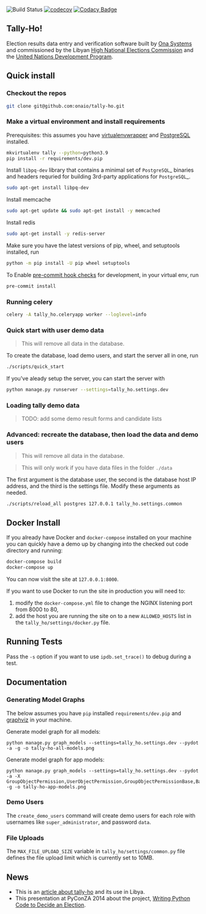 ![Build Status](https://github.com/onaio/tally-ho/actions/workflows/config.yml/badge.svg?branch=master)
[![codecov](https://codecov.io/github/onaio/tally-ho/branch/master/graph/badge.svg?token=1PR3KIqgr6)](https://codecov.io/github/onaio/tally-ho)
[![Codacy Badge](https://app.codacy.com/project/badge/Grade/1e817ebba18946fa84cb129cdc914f0b)](https://app.codacy.com/gh/onaio/tally-ho/dashboard?utm_source=gh&utm_medium=referral&utm_content=&utm_campaign=Badge_grade)

## Tally-Ho!

Election results data entry and verification software built by [Ona Systems](http://company.ona.io) and commissioned by the Libyan [High National Elections Commission](http://hnec.ly/) and the [United Nations Development Program](http://www.undp.org).

## Quick install

### Checkout the repos

```bash
git clone git@github.com:onaio/tally-ho.git
```

### Make a virtual environment and install requirements

Prerequisites: this assumes you have [virtualenvwrapper](http://virtualenvwrapper.readthedocs.org/en/latest/install.html) and [PostgreSQL](https://wiki.postgresql.org/wiki/Detailed_installation_guides) installed.

```bash
mkvirtualenv tally --python=python3.9
pip install -r requirements/dev.pip
```

Install `libpq-dev` library that contains a minimal set of `PostgreSQL`_ binaries and headers requried
for building 3rd-party applications for `PostgreSQL`_.
```bash
sudo apt-get install libpq-dev
```

Install memcache
```bash
sudo apt-get update && sudo apt-get install -y memcached
```

Install redis
```bash
sudo apt-get install -y redis-server
```

Make sure you have the latest versions of pip, wheel, and setuptools installed, run
```bash
python -m pip install -U pip wheel setuptools
```

To Enable [pre-commit hook checks](https://pre-commit.com/#3-install-the-git-hook-scripts) for development, in your virtual env, run
```bash
pre-commit install
```

### Running celery

```bash
celery -A tally_ho.celeryapp worker --loglevel=info
```
### Quick start with user demo data

> This will remove all data in the database.

To create the database, load demo users, and start the server all in one, run

```bash
./scripts/quick_start
```

If you've aleady setup the server, you can start the server with

```bash
python manage.py runserver --settings=tally_ho.settings.dev
```

### Loading tally demo data

> TODO: add some demo result forms and candidate lists

### Advanced: recreate the database, then load the data and demo users

> This will remove all data in the database.

> This will only work if you have data files in the folder `./data`

The first argument is the database user, the second is the database host IP
address, and the third is the settings file. Modify these arguments as needed.

```bash
./scripts/reload_all postgres 127.0.0.1 tally_ho.settings.common
```

## Docker Install

If you already have Docker and `docker-compose` installed on your machine you can quickly have a demo up by changing into the checked out code directory and running:

```bash
docker-compose build
docker-compose up
```

You can now visit the site at `127.0.0.1:8000`.

If you want to use Docker to run the site in production you will need to:

1. modify the `docker-compose.yml` file to change the NGINX listening port from 8000 to 80,
2. add the host you are running the site on to a new `ALLOWED_HOSTS` list in the `tally_ho/settings/docker.py` file.

## Running Tests

Pass the `-s` option if you want to use `ipdb.set_trace()` to debug during a test.

## Documentation

### Generating Model Graphs

The below assumes you have `pip` installed `requirements/dev.pip` and [graphviz](https://graphviz.org/download/) in your machine.

Generate model graph for all models:

```
python manage.py graph_models --settings=tally_ho.settings.dev --pydot -a -g -o tally-ho-all-models.png
```

Generate model graph for app models:

```
python manage.py graph_models --settings=tally_ho.settings.dev --pydot -a -X GroupObjectPermission,UserObjectPermission,GroupObjectPermissionBase,BaseGenericObjectPermission,UserObjectPermissionBase,BaseObjectPermission,Version,Revision,Pageview,Visitor,Session,AbstractBaseSession,Site,LogEntry,User,Group,AbstractUser,Permission,ContentType,AbstractBaseUser,PermissionsMixin,BaseModel -g -o tally-ho-app-models.png
```

### Demo Users

The `create_demo_users` command will create demo users for each role with usernames like `super_administrator`, and password `data`.

### File Uploads

The `MAX_FILE_UPLOAD_SIZE` variable in `tally_ho/settings/common.py` file defines the file upload limit which is currently set to 10MB.

## News

- This is an [article about tally-ho](https://ona.io/home/writing-python-code-to-decide-an-election-2/) and its use in Libya.
- This presentation at PyConZA 2014 about the project, [Writing Python Code to Decide an Election](https://ona.io/home/writing-python-code-to-decide-an-election-2/).
